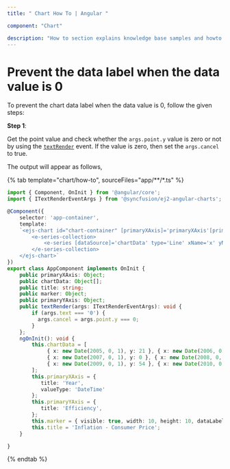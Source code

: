 ```yaml
---
title: " Chart How To | Angular "

component: "Chart"

description: "How to section explains knowledge base samples and howto access different types properties and events of the chart."
---
```


# Prevent the data label when the data value is 0

To prevent the chart data label when the data value is 0, follow the given steps:

**Step 1**:

Get the point value and check whether the `args.point.y` value is zero or not by using the
[`textRender`](../../api/chart/chartModel/#textrender) event. If the value is zero,
then set the `args.cancel` to true.

The output will appear as follows,

{% tab template="chart/how-to", sourceFiles="app/**/*.ts" %}

```typescript
import { Component, OnInit } from '@angular/core';
import { ITextRenderEventArgs } from '@syncfusion/ej2-angular-charts';

@Component({
    selector: 'app-container',
    template:
    `<ejs-chart id="chart-container" [primaryXAxis]='primaryXAxis'[primaryYAxis]='primaryYAxis' [title]='title' (textRender)='textRender($event)'>
        <e-series-collection>
            <e-series [dataSource]='chartData' type='Line' xName='x' yName='y' name='India' width=2 [marker]='marker'></e-series>
        </e-series-collection>
    </ejs-chart>`
})
export class AppComponent implements OnInit {
    public primaryXAxis: Object;
    public chartData: Object[];
    public title: string;
    public marker: Object;
    public primaryYAxis: Object;
    public textRender(args: ITextRenderEventArgs): void {
        if (args.text === '0') {
          args.cancel = args.point.y === 0;
        }
    };
    ngOnInit(): void {
        this.chartData = [
             { x: new Date(2005, 0, 1), y: 21 }, { x: new Date(2006, 0, 1), y: 24 },
             { x: new Date(2007, 0, 1), y: 0 }, { x: new Date(2008, 0, 1), y: 38 },
             { x: new Date(2009, 0, 1), y: 54 }, { x: new Date(2010, 0, 1), y: 57 },
        ];
        this.primaryXAxis = {
           title: 'Year',
           valueType: 'DateTime'
        };
        this.primaryYAxis = {
           title: 'Efficiency',
        };
        this.marker = { visible: true, width: 10, height: 10, dataLabel: { visible: true}};
        this.title = 'Inflation - Consumer Price';
    }

}
```

{% endtab %}